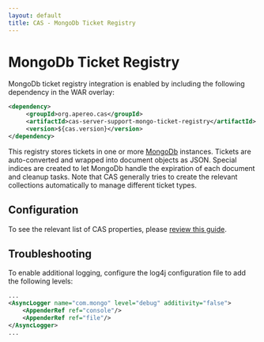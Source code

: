 ```yaml
---
layout: default
title: CAS - MongoDb Ticket Registry
---
```


# MongoDb Ticket Registry

MongoDb ticket registry integration is enabled by including the following dependency in the WAR overlay:

```xml
<dependency>
     <groupId>org.apereo.cas</groupId>
     <artifactId>cas-server-support-mongo-ticket-registry</artifactId>
     <version>${cas.version}</version>
</dependency>
```

This registry stores tickets in one or more [MongoDb](https://www.mongodb.com/) instances.
Tickets are auto-converted and wrapped into document objects as JSON. Special indices are
created to let MongoDb handle the expiration of each document and cleanup tasks. Note that CAS generally tries to  create the relevant collections automatically to manage different ticket types. 

## Configuration

To see the relevant list of CAS properties, please [review this guide](Configuration-Properties.html#mongodb-ticket-registry).

## Troubleshooting

To enable additional logging, configure the log4j configuration file to add the following
levels:

```xml
...
<AsyncLogger name="com.mongo" level="debug" additivity="false">
    <AppenderRef ref="console"/>
    <AppenderRef ref="file"/>
</AsyncLogger>
...
```
